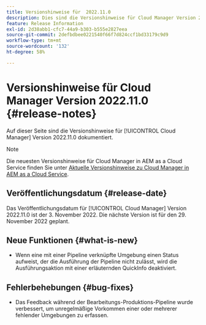 ```yaml
---
title: Versionshinweise für  2022.11.0
description: Dies sind die Versionshinweise für Cloud Manager Version 2022.11.0.
feature: Release Information
exl-id: 2d38abb1-cfc7-44a9-b303-b555e2827eea
source-git-commit: 2defbdbee0221540f66f7d824ccf1bd33179c9d9
workflow-type: tm+mt
source-wordcount: '132'
ht-degree: 58%

---
```



# Versionshinweise für Cloud Manager Version 2022.11.0 {#release-notes}

Auf dieser Seite sind die Versionshinweise für [!UICONTROL Cloud Manager] Version 2022.11.0 dokumentiert.

>[!NOTE]
>
>Die neuesten Versionshinweise für Cloud Manager in AEM as a Cloud Service finden Sie unter [Aktuelle Versionshinweise zu Cloud Manager in AEM as a Cloud Service](https://experienceleague.adobe.com/docs/experience-manager-cloud-service/content/implementing/using-cloud-manager/release-notes-cloud-manager/release-notes-cm-current.html?lang=de).

## Veröffentlichungsdatum {#release-date}

Das Veröffentlichungsdatum für [!UICONTROL Cloud Manager] Version 2022.11.0 ist der 3. November 2022. Die nächste Version ist für den 29. November 2022 geplant.

## Neue Funktionen {#what-is-new}

* Wenn eine mit einer Pipeline verknüpfte Umgebung einen Status aufweist, der die Ausführung der Pipeline nicht zulässt, wird die Ausführungsaktion mit einer erläuternden QuickInfo deaktiviert.

## Fehlerbehebungen {#bug-fixes}

* Das Feedback während der Bearbeitungs-Produktions-Pipeline wurde verbessert, um unregelmäßige Vorkommen einer oder mehrerer fehlender Umgebungen zu erfassen.

